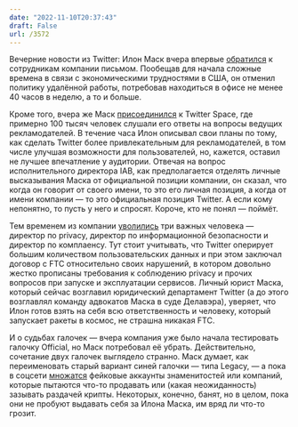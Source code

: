 ```yaml
---
date: "2022-11-10T20:37:43"
draft: False
url: /3572
---
```


Вечерние новости из Twitter:
Илон Маск вчера впервые [обратился](https://www.bloomberg.com/news/articles/2022-11-10/musk-s-first-email-to-twitter-staff-ends-remote-work) к сотрудникам компании письмом. Пообещав для начала сложные времена в связи с экономическими трудностями в США, он отменил политику удалённой работы, потребовав находиться в офисе не менее 40 часов в неделю, а то и больше.

Кроме того, вчера же Маск [присоединился](https://digiday.com/marketing/elon-musks-twitter-town-hall-does-little-to-assuage-advertiser-questions-and-concerns/) к Twitter Space, где примерно 100 тысяч человек слушали его ответы на вопросы ведущих рекламодателей. В течение часа Илон описывал свои планы по тому, как сделать Twitter более привлекательным для рекламодателей, в том числе улучшая возможности для пользователей, но, кажется, оставил не лучшее впечатление у аудитории. Отвечая на вопрос исполнительного директора IAB, как предполагается отделять личные высказывания Маска от официальной позиции компании, он сказал, что когда он говорит от своего имени, то это его личная позиция, а когда от имени компании — то это официальная позиция Twitter. А если кому непонятно, то пусть у него и спросят. Короче, кто не понял — поймёт.

Тем временем из компании [уволились](https://www.theverge.com/2022/11/10/23451198/twitter-ftc-elon-musk-lawyer-changes-fine-warning) три важных человека — директор по privacy, директор по информационной безопасности и директор по комплаенсу. Тут стоит учитывать, что Twitter оперирует большим количеством пользовательских данных и при этом заключал договор с FTC относительно своих нарушений, в котором довольно жестко прописаны требования к соблюдению privacy и прочих вопросов при запуске и эксплуатации сервисов. Личный юрист Маска, который сейчас возглавил юридический департамент Twitter (а до этого возглавлял команду адвокатов Маска в суде Делавэра), уверяет, что Илон готов взять на себя всю ответственность и человеку, который запускает ракеты в космос, не страшна никакая FTC. 

И о судьбах галочек — вчера компания уже было начала тестировать галочку Official, но Маск потребовал её убрать. Действительно, сочетание двух галочек выглядело странно. Маск думает, как переименовать старый вариант синей галочки — типа Legacy, — а пока в соцсети [множатся](https://techcrunch.com/2022/11/09/fake-twitter-blue-check-lebron-musk/) фейковые аккаунты знаменитостей или компаний, которые пытаются что-то продавать или (какая неожиданность) зазывать раздачей крипты. Некоторых, конечно, банят, но в целом, пока они не пробуют выдавать себя за Илона Маска, им вряд ли что-то грозит.

